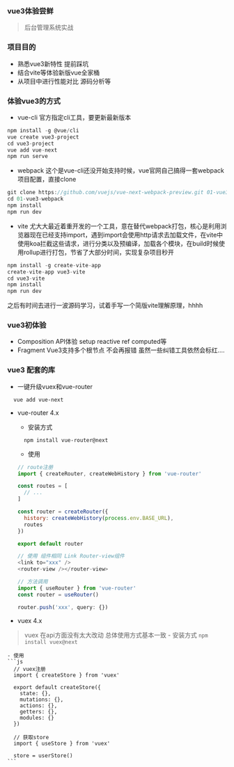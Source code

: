 ### vue3体验尝鲜
> 后台管理系统实战

### 项目目的
  - 熟悉vue3新特性 提前踩坑
  - 结合vite等体验新版vue全家桶
  - 从项目中进行性能对比 源码分析等


### 体验vue3的方式

  - vue-cli
  官方指定cli工具，要更新最新版本
  ```js
  npm install -g @vue/cli
  vue create vue3-project
  cd vue3-project
  vue add vue-next
  npm run serve
  ```

  - webpack
  这个是vue-cli还没开始支持时候，vue官网自己搞得一套webpack项目配置，直接clone
  ```js
  git clone https://github.com/vuejs/vue-next-webpack-preview.git 01-vue3-webpack
  cd 01-vue3-webpack
  npm install 
  npm run dev
  ```

  - vite
  尤大大最近着重开发的一个工具，意在替代webpack打包，核心是利用浏览器现在已经支持import，遇到import会使用http请求去加载文件，在vite中使用koa拦截这些请求，进行分类以及预编译，加载各个模块，在build时候使用rollup进行打包，节省了大部分时间，实现复杂项目秒开
  ```js
  npm install -g create-vite-app
  create-vite-app vue3-vite
  cd vue3-vite
  npm install
  npm run dev
  ```

  之后有时间去进行一波源码学习，试着手写一个简版vite理解原理，hhhh



### vue3初体验
  - Composition API体验 setup reactive ref computed等
  - Fragment Vue3支持多个根节点 不会再报错 虽然一些纠错工具依然会标红....


### vue3 配套的库
  - 一键升级vuex和vue-router
  ```
    vue add vue-next
  ```

  - vue-router 4.x
    - 安装方式
    ```
      npm install vue-router@next
    ```
    - 使用
    ```js
    // route注册
    import { createRouter, createWebHistory } from 'vue-router'

    const routes = [
      // ...
    ]

    const router = createRouter({
      history: createWebHistory(process.env.BASE_URL),
      routes
    })

    export default router

    // 使用 组件相同 Link Router-view组件
    <link to="xxx" />
    <router-view /></router-view>

    // 方法调用
    import { useRouter } from 'vue-router'
    const router = useRouter()

    router.push('xxx', query: {})
    ```

  - vuex 4.x
  > vuex 在api方面没有太大改动 总体使用方式基本一致
    - 安装方式
    ```
      npm install vuex@next
    ```

    - 使用
    ```js
      // vuex注册
      import { createStore } from 'vuex'

      export default createStore({
        state: {},
        mutations: {},
        actions: {},
        getters: {},
        modules: {}
      })

      // 获取store
      import { useStore } from 'vuex'

      store = userStore()
    ```